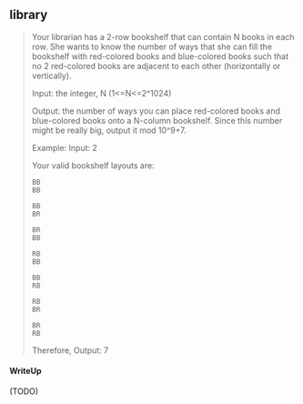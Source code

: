 ## library

> Your librarian has a 2-row bookshelf that can contain N books in each row. She wants to know the number of ways that she can fill the bookshelf with red-colored books and blue-colored books such that no 2 red-colored books are adjacent to each other (horizontally or vertically).
> 
> Input: the integer, N (1<=N<=2^1024)
> 
> Output: the number of ways you can place red-colored books and blue-colored books onto a N-column bookshelf. Since this number might be really big, output it mod 10^9+7.
> 
> Example: Input: 2
> 
> Your valid bookshelf layouts are:
> ```
> BB
> BB
> 
> BB
> BR
> 
> BR
> BB
> 
> RB
> BB
> 
> BB
> RB
> 
> RB
> BR
> 
> BR
> RB
> ```
> Therefore, Output: 7

#### WriteUp

(TODO)